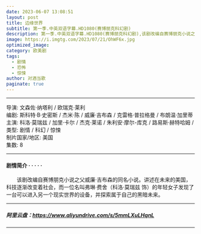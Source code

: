 ```yaml
---
date: 2023-06-07 13:08:51
layout: post
title: 边缘世界
subtitle: 第一季.中英双语字幕.HD1080(赛博朋克科幻剧)
description: 第一季.中英双语字幕.HD1080(赛博朋克科幻剧),该剧改编自赛博朋克小说之父威廉·吉布森的同名小说。讲述在未来的美国，科技逐渐改变着社会，而一位名叫弗琳·费舍的年轻女子发现了一台可以进入另一个现实世界的设备...
image: https://i.imgtg.com/2023/07/21/OhWF6x.jpg
optimized_image: 
category: 欧美剧
tags:
  - 剧情
  - 恐怖
  - 惊悚
author: 对酒当歌
paginate: true
---
```



---

导演: 文森佐·纳塔利 / 欧瑞克·莱利  
编剧: 斯科特·B·史密斯 / 杰米·陈 / 威廉·吉布森 / 克雷格·普拉格曼 / 布朗温·加里蒂  
主演: 科洛·莫瑞兹 / 加里·卡尔 / 杰克·莱诺 / 朱利安·摩尔-库克 / 路易斯·赫特哈姆 /  
类型: 剧情 / 科幻 / 惊悚  
制片国家/地区: 美国  
集数: 8  

---

#### 剧情简介 · · · · ·

　　该剧改编自赛博朋克小说之父威廉·吉布森的同名小说。讲述在未来的美国，科技逐渐改变着社会，而一位名叫弗琳·费舍（科洛·莫瑞兹 饰）的年轻女子发现了一台可以进入另一个现实世界的设备，并探索属于自己的黑暗未来。

---

##### 阿里云盘：<https://www.aliyundrive.com/s/5mmLXuLHqnL>

---
